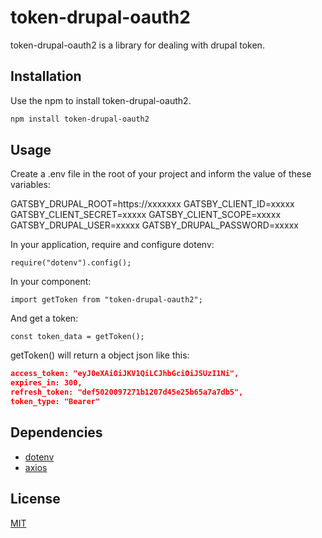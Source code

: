 # token-drupal-oauth2

token-drupal-oauth2 is a library for dealing with drupal token.

## Installation

Use the npm to install token-drupal-oauth2.

```bash
npm install token-drupal-oauth2
```

## Usage

Create a .env file in the root of your project and inform the value of these variables:

GATSBY_DRUPAL_ROOT=https://xxxxxxx
GATSBY_CLIENT_ID=xxxxx
GATSBY_CLIENT_SECRET=xxxxx
GATSBY_CLIENT_SCOPE=xxxxx
GATSBY_DRUPAL_USER=xxxxx
GATSBY_DRUPAL_PASSWORD=xxxxx

In your application, require and configure dotenv:

```es6
require("dotenv").config();
```

In your component:

```es6
import getToken from "token-drupal-oauth2";
```

And get a token:

```es6
const token_data = getToken();
```

getToken() will return a object json like this:

```json
access_token: "eyJ0eXAiOiJKV1QiLCJhbGciOiJSUzI1Ni",
expires_in: 300,
refresh_token: "def5020097271b1207d45e25b65a7a7db5",
token_type: "Bearer"
```

## Dependencies

- [dotenv](https://www.npmjs.com/package/dotenv)
- [axios](https://www.npmjs.com/package/axios)

## License

[MIT](https://choosealicense.com/licenses/mit/)
